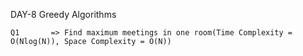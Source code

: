 DAY-8  Greedy Algorithms

    Q1       => Find maximum meetings in one room(Time Complexity = O(Nlog(N)), Space Complexity = O(N))
    